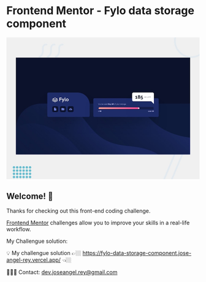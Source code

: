# Frontend Mentor - Fylo data storage component

![Design preview for the Fylo data storage component coding challenge](./design/desktop-preview.jpg)

## Welcome! 👋

Thanks for checking out this front-end coding challenge.

[Frontend Mentor](https://www.frontendmentor.io) challenges allow you to improve your skills in a real-life workflow.

My Challengue solution:

💡 My challengue solution 👉🏼 https://fylo-data-storage-component.jose-angel-rey.vercel.app/  👈🏼

👨🏼‍💻 Contact: dev.joseangel.rey@gmail.com
